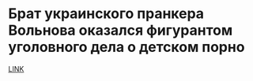 # Брат украинского пранкера Вольнова оказался фигурантом уголовного дела о детском порно



[LINK](https://varlamov.ru/2852530.html)